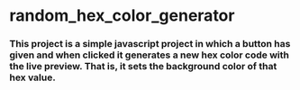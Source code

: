 # random_hex_color_generator
### This project is a simple javascript project in which a button has given and when clicked it generates a new hex color code with the live preview. That is, it sets the background color of that hex value.
